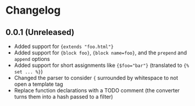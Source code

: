 # Changelog

## 0.0.1 (Unreleased)

* Added support for `{extends "foo.html"}`
* Added support for `{block foo}`, `{block name=foo}`, and the `prepend` and `append` options
* Added support for short assignments like `{$foo="bar"}` (translated to `{% set ... %}`)
* Changed the parser to consider `{` surrounded by whitespace to not open a template tag
* Replace function declarations with a TODO comment (the converter turns them into a hash passed to a filter)
